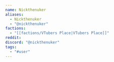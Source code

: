 ```yaml
---
name: Nickthenuker
aliases:
  - Nickthenuker
  - "@nickthenuker"
factions:
  - "[[factions/VTubers Place|VTubers Place]]"
reddit: 
discord: "@nickthenuker"
tags:
  - "#user"
---
```

